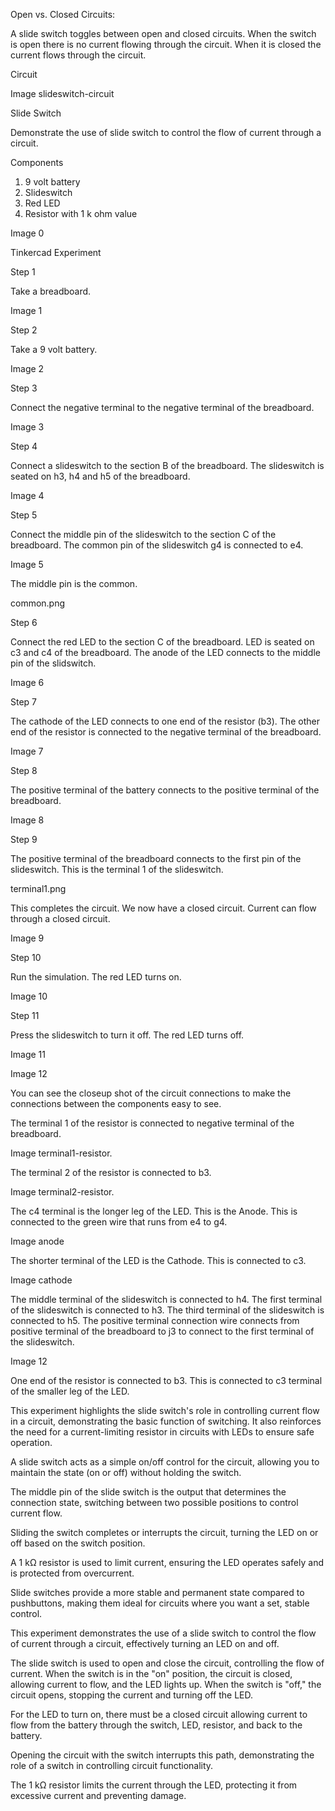 Open vs. Closed Circuits:

A slide switch toggles between open and closed circuits. When the switch is open there is no current flowing through the circuit. When it is closed the current flows through the circuit.

Circuit

Image slideswitch-circuit

Slide Switch

Demonstrate the use of slide switch to control the flow of current through a circuit.

Components

1. 9 volt battery
2. Slideswitch
3. Red LED
4. Resistor with 1 k ohm value

Image 0

Tinkercad Experiment

Step 1

Take a breadboard.

Image 1

Step 2

Take a 9 volt battery.

Image 2

Step 3

Connect the negative terminal to the negative terminal of the breadboard.

Image 3

Step 4

Connect a slideswitch to the section B of the breadboard. The slideswitch is seated on h3, h4 and h5 of the breadboard.

Image 4

Step 5

Connect the middle pin of the slideswitch to the section C of the breadboard. The common pin of the slideswitch g4 is connected to e4.

Image 5

The middle pin is the common.

common.png

Step 6

Connect the red LED to the section C of the breadboard. LED is seated on c3 and c4 of the breadboard. The anode of the LED connects to the middle pin of the slidswitch.

Image 6

Step 7

The cathode of the LED connects to one end of the resistor (b3). The other end of the resistor is connected to the negative terminal of the breadboard.

Image 7

Step 8

The positive terminal of the battery connects to the positive terminal of the breadboard.

Image 8

Step 9

The positive terminal of the breadboard connects to the first pin of the slideswitch. This is the terminal 1 of the slideswitch.

terminal1.png

This completes the circuit. We now have a closed circuit. Current can flow through a closed circuit.

Image 9

Step 10

Run the simulation. The red LED turns on.

Image 10

Step 11

Press the slideswitch to turn it off. The red LED turns off.

Image 11

Image 12

You can see the closeup shot of the circuit connections to make the connections between the components easy to see.

The terminal 1 of the resistor is connected to negative terminal of the breadboard.

Image terminal1-resistor.

The terminal 2 of the resistor is connected to b3.

Image terminal2-resistor.

The c4 terminal is the longer leg of the LED. This is the Anode. This is connected to the green wire that runs from e4 to g4.

Image anode

The shorter terminal of the LED is the Cathode. This is connected to c3.

Image cathode

The middle terminal of the slideswitch is connected to h4. The first terminal of the slideswitch is connected to h3. The third terminal of the slideswitch is connected to h5. The positive terminal connection wire connects from positive terminal of the breadboard to j3 to connect to the first terminal of the slideswitch.

Image 12

One end of the resistor is connected to b3. This is connected to c3 terminal of the smaller leg of the LED.

This experiment highlights the slide switch's role in controlling current flow in a circuit, demonstrating the basic function of switching. It also reinforces the need for a current-limiting resistor in circuits with LEDs to ensure safe operation.

A slide switch acts as a simple on/off control for the circuit, allowing you to maintain the state (on or off) without holding the switch.

The middle pin of the slide switch is the output that determines the connection state, switching between two possible positions to control current flow.

Sliding the switch completes or interrupts the circuit, turning the LED on or off based on the switch position.

A 1 kΩ resistor is used to limit current, ensuring the LED operates safely and is protected from overcurrent.

Slide switches provide a more stable and permanent state compared to pushbuttons, making them ideal for circuits where you want a set, stable control.

This experiment demonstrates the use of a slide switch to control the flow of current through a circuit, effectively turning an LED on and off.

The slide switch is used to open and close the circuit, controlling the flow of current. When the switch is in the "on" position, the circuit is closed, allowing current to flow, and the LED lights up. When the switch is "off," the circuit opens, stopping the current and turning off the LED.

For the LED to turn on, there must be a closed circuit allowing current to flow from the battery through the switch, LED, resistor, and back to the battery.

Opening the circuit with the switch interrupts this path, demonstrating the role of a switch in controlling circuit functionality.

The 1 kΩ resistor limits the current through the LED, protecting it from excessive current and preventing damage.


